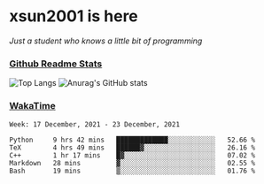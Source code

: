 # xsun2001 is here

*Just a student who knows a little bit of programming*

### [Github Readme Stats](https://github.com/anuraghazra/github-readme-stats)

![Top Langs](https://github-readme-stats.vercel.app/api/top-langs/?username=xsun2001&layout=compact&theme=radical) ![Anurag's GitHub stats](https://github-readme-stats.vercel.app/api?username=xsun2001&show_icons=true&theme=radical)

### [WakaTime](https://wakatime.com)

<!--START_SECTION:waka-->
```text
Week: 17 December, 2021 - 23 December, 2021

Python     9 hrs 42 mins   █████████████░░░░░░░░░░░░   52.66 % 
TeX        4 hrs 49 mins   ██████▓░░░░░░░░░░░░░░░░░░   26.16 % 
C++        1 hr 17 mins    █▓░░░░░░░░░░░░░░░░░░░░░░░   07.02 % 
Markdown   28 mins         ▓░░░░░░░░░░░░░░░░░░░░░░░░   02.55 % 
Bash       19 mins         ▒░░░░░░░░░░░░░░░░░░░░░░░░   01.76 % 
```
<!--END_SECTION:waka-->
